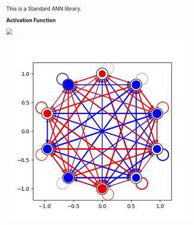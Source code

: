 This is a Standard ANN library.

**Activation Function**

<img src="https://render.githubusercontent.com/render/math?math=a^{t%2B1}_{i}=\sigma {(\sum\limits_{j=1}^{n} w_{ij} a^{t}_{j})}">

<p align="center">
  <img src="standard_ANN.csv.png" />
</p>
